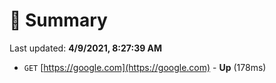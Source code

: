 # 📖 Summary
Last updated: **4/9/2021, 8:27:39 AM**

- `GET` [https://google.com](https://google.com) - **Up** (178ms)
